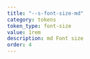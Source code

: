 ```yaml
---
title: "--s-font-size-md"
category: tokens
token_type: font-size
value: 1rem
description: md Font size
order: 4
---
```

